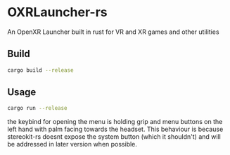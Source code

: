# OXRLauncher-rs

An OpenXR Launcher built in rust for VR and XR games and other utilities 

## Build
```bash
cargo build --release
```
## Usage
```bash
cargo run --release
```

the keybind for opening the menu is holding grip and menu buttons on the left hand with palm facing towards the headset. This behaviour is because stereokit-rs doesnt expose the system button (which it shouldn't) and will be addressed in later version when possible.